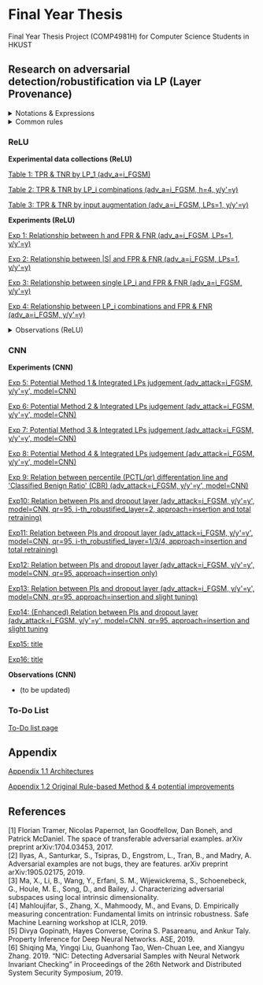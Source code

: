 # Final Year Thesis
Final Year Thesis Project (COMP4981H) for Computer Science Students in HKUST

## Research on adversarial detection/robustification via LP (Layer Provenance)

<details>
  <summary>Notations & Expressions</summary>

- **LP_i**: Layer Provenance of the i-th hidden layer
- **y**: ground-truth label, **y'** predicted label
- **S**: training set, **P**: provenance set
- **S1**: subset (first class) within training set, **S2**: subset (second class) within training set
- **P1**: subset (first class) within provenance set, **P2**: subset (second class) within provenance set
- **TPR**: True Positive Rate (A -> A)
- **TNR**: True Negative Rate (B -> B)
- **FPR**: False Positive Rate (B -> A)
- **FNR**: Flase Negative Rate (A -> B)
- **h**: Number of hidden layers (specifically for ReLU neural networks)
- **adv_a**: adversarial attack
- **i_FGSM**: Iterative Fast Gradient Sign Method, **JSMA**: Jacobian Saliency Map Attack, **CWL2**: CarliniWagner L2 Attack
- **()** indicate standard deviation. 

</details>

<details>
  <summary>Common rules</summary>

- For Table 1 to 3 and Experiment 1 to 4TPR, TNR, FPR, and FNR are examinated on 100 samples. 
- For Table 1 to 3 and Experiment 1 to 4, the task is to classify 5 and 7 (subset of MNIST). 
- For Table 1 to 3 and Experiment 1 to 4, if we use more than one LP, we will concatenate all LPs as one LP.  

</details>

### ReLU 

**Experimental data collections (ReLU)** <br/>

[Table 1: TPR & TNR by LP_1 (adv_a=i_FGSM)](pages/table1.md)

[Table 2: TPR & TNR by LP_i combinations (adv_a=i_FGSM, h=4, y/y'=y)](pages/table2.md)

[Table 3: TPR & TNR by input augmentation (adv_a=i_FGSM, LPs=1, y/y'=y)](pages/table3.md)

**Experiments  (ReLU)** 

[Exp 1: Relationship between h and FPR & FNR (adv_a=i_FGSM, LPs=1, y/y'=y)](pages/exp1.md)

[Exp 2: Relationship between |S| and FPR & FNR (adv_a=i_FGSM, LPs=1, y/y'=y)](pages/exp2.md)

[Exp 3: Relationship between single LP_i and FPR & FNR (adv_a=i_FGSM, y/y'=y)](pages/exp3.md)

[Exp 4: Relationship between LP_i combinations and FPR & FNR (adv_a=i_FGSM, y/y'=y)](pages/exp4.md)

<details>
  <summary>Observations (ReLU)</summary>

  - Position of layers can influence detection capability. As we can see, when LP is closer to the end, TP  increases and TN decreases. One possible explanation is that when the LP is closer to the end, more samples (both for benign and adversarial samples) are likely to fall in the same provenance. 
  - Different type of layers also have different detection capability. 
  - We do not need to leverage all LPs. Single LP can achieve similar capability in terms of adversarial detection. 
  - If LP_i is matched, LP_i+1 is extremely likely to be matched.
  - An adversarial sample does not belong to either the provenance set of the ground-truth label or the provenance set of the predicted label
  - y' class, both benign & adversarial samples on 4 hidden layers ReLU → [A, B, B, B] or [A, A, B, B]
  - y class, most then [B, B, B, B] or [A, A, A, A]

</details>

### CNN

**Experiments (CNN)**

[Exp 5: Potential Method 1 & Integrated LPs judgement (adv_attack=i_FGSM, y/y'=y', model=CNN)](pages/exp5.md)

[Exp 6: Potential Method 2 & Integrated LPs judgement (adv_attack=i_FGSM, y/y'=y', model=CNN)](pages/exp6.md)

[Exp 7: Potential Method 3 & Integrated LPs judgement (adv_attack=i_FGSM, y/y'=y', model=CNN)](pages/exp7.md)

[Exp 8: Potential Method 4 & Integrated LPs judgement (adv_attack=i_FGSM, y/y'=y', model=CNN)](pages/exp8.md)

[Exp 9: Relation between percentile (PCTL/qr) differentation line and 'Classified Benign Ratio' (CBR) (adv_attack=i_FGSM, y/y'=y', model=CNN)](pages/exp9.md)

[Exp10: Relation between PIs and dropout layer (adv_attack=i_FGSM, y/y'=y', model=CNN, qr=95, i-th_robustified_layer=2, approach=insertion and total retraining)](pages/exp10.md)

[Exp11: Relation between PIs and dropout layer (adv_attack=i_FGSM, y/y'=y', model=CNN, qr=95, i-th_robustified_layer=1/3/4, approach=insertion and total retraining)](pages/exp11.md)

[Exp12: Relation between PIs and dropout layer (adv_attack=i_FGSM, y/y'=y', model=CNN, qr=95, approach=insertion only)](pages/exp12.md)

[Exp13: Relation between PIs and dropout layer (adv_attack=i_FGSM, y/y'=y', model=CNN, qr=95, approach=insertion and slight tuning)](pages/exp13.md)

[Exp14: (Enhanced) Relation between PIs and dropout layer (adv_attack=i_FGSM, y/y'=y', model=CNN, qr=95, approach=insertion and slight tuning](pages/exp14.md) 

[Exp15: title](pages/exp15.md) 

[Exp16: title](pages/exp16.md) 

**Observations (CNN)** <br/>
- (to be updated)

### To-Do List 

[To-Do list page](pages/todo.md)

## Appendix 

[Appendix 1.1 Architectures](pages/appendix1_1.md) 

[Appendix 1.2 Original Rule-based Method & 4 potential improvements](pages/appendix1_2.md)

## References 
[1] Florian Tramer, Nicolas Papernot, Ian Goodfellow, Dan Boneh, and Patrick McDaniel. The space of transferable adversarial examples. arXiv preprint arXiv:1704.03453, 2017. <br />
[2] Ilyas, A., Santurkar, S., Tsipras, D., Engstrom, L., Tran, B., and Madry, A. Adversarial examples are not bugs, they are features. arXiv preprint arXiv:1905.02175, 2019. <br />
[3] Ma, X., Li, B., Wang, Y., Erfani, S. M., Wijewickrema, S., Schoenebeck, G., Houle, M. E., Song, D., and Bailey, J. Characterizing adversarial subspaces using local intrinsic dimensionality. <br />
[4] Mahloujifar, S., Zhang, X., Mahmoody, M., and Evans, D. Empirically measuring concentration: Fundamental limits on intrinsic robustness. Safe Machine Learning workshop at ICLR, 2019. <br />
[5] Divya Gopinath, Hayes Converse, Corina S. Pasareanu, and Ankur Taly. Property Inference for Deep Neural Networks. ASE, 2019. <br />
[6] Shiqing Ma, Yingqi Liu, Guanhong Tao, Wen-Chuan Lee, and Xiangyu Zhang. 2019. “NIC: Detecting Adversarial Samples with Neural Network Invariant Checking” in Proceedings of the 26th Network and Distributed System Security Symposium, 2019. <br />

